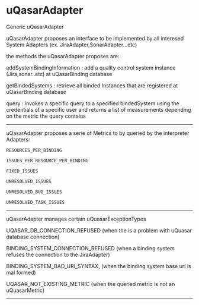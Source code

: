 uQasarAdapter
=============

Generic uQasarAdapter


uQasarAdapter proposes an interface to be implemented by all interesed System Adapters (ex. JiraAdapter,SonarAdapter...etc)

the methods the uQasarAdapter proposes are:

addSystemBindingInformation : add a quality control system instance (Jira,sonar..etc) at uQasarBinding database

getBindedSystems : retrieve all binded Instances that are registered at uQasarBinding database

query : invokes a specific query to a specified bindedSystem using the credentials of a specific user and 
returns a list of measurements depending on the metric the query contains


----------------------------------------------------------------------

uQasarAdapter proposes a serie of Metrics to by queried by the interpreter Adapters:

    RESOURCES_PER_BINDING

    ISSUES_PER_RESOURCE_PER_BINDING

    FIXED_ISSUES

    UNRESOLVED_ISSUES

    UNRESOLVED_BUG_ISSUES

    UNRESOLVED_TASK_ISSUES
 

---------------------------------------------------------------------

uQasarAdapter manages certain uQuasarExceptionTypes

UQASAR_DB_CONNECTION_REFUSED (when the is a problem with uQuasar database connection)

BINDING_SYSTEM_CONNECTION_REFUSED (when a binding system refuses the connection to the JiraAdapter)

BINDING_SYSTEM_BAD_URI_SYNTAX, (when the binding system base url is mal formed)

UQASAR_NOT_EXISTING_METRIC (when the queried metric is not an uQuasarMetric)

--------------------------------------------------------------------
